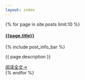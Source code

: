 ```yaml
---
layout: index
---
```


{% for page in site.posts limit:10 %}
<div class="white-panel">
  <div class="single-post">
        <h4><a href="{{page.url}}">{{page.title}}</a></h4>
        <p class="pre-meta">
           {% include post_info_bar %}
        </p>
        <p>{{ page.description }}</p>
        <a href="{{page.url}}" class="btn btn-primary">阅读全文&rarr;</a>
  </div>
</div>
{% endfor %}

<!--div class="row">
<a href="/archive.html">查看所有{{site.posts.size}}篇文章...</a>
</div-->



